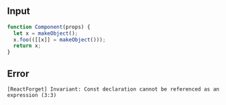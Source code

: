 
## Input

```javascript
function Component(props) {
  let x = makeObject();
  x.foo(([[x]] = makeObject()));
  return x;
}

```


## Error

```
[ReactForget] Invariant: Const declaration cannot be referenced as an expression (3:3)
```
          
      